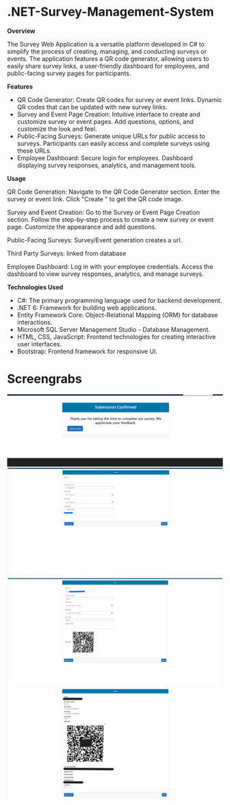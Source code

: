 # .NET-Survey-Management-System

**Overview**

The Survey Web Application is a versatile platform developed in C# to simplify the process of creating, managing, and conducting surveys or events. The application features a QR code generator, allowing users to easily share survey links, a user-friendly dashboard for employees, and public-facing survey pages for participants.

**Features**
- QR Code Generator:
Create QR codes for survey or event links.
Dynamic QR codes that can be updated with new survey links.
- Survey and Event Page Creation:
Intuitive interface to create and customize survey or event pages.
Add questions, options, and customize the look and feel.
- Public-Facing Surveys:
Generate unique URLs for public access to surveys.
Participants can easily access and complete surveys using these URLs.
- Employee Dashboard:
Secure login for employees.
Dashboard displaying survey responses, analytics, and management tools.

**Usage**

QR Code Generation:
Navigate to the QR Code Generator section.
Enter the survey or event link.
Click "Create " to get the QR code image.

Survey and Event Creation:
Go to the Survey or Event Page Creation section.
Follow the step-by-step process to create a new survey or event page.
Customize the appearance and add questions.

Public-Facing Surveys: Survey/Event generation creates a url.

Third Party Surveys: linked from database

Employee Dashboard:
Log in with your employee credentials.
Access the dashboard to view survey responses, analytics, and manage surveys.

**Technologies Used**
- C#: The primary programming language used for backend development.
- .NET 6: Framework for building web applications.
- Entity Framework Core: Object-Relational Mapping (ORM) for database interactions.
- Microsoft SQL Server Management Studio - Database Management.
- HTML, CSS, JavaScript: Frontend technologies for creating interactive user interfaces.
- Bootstrap: Frontend framework for responsive UI.

# Screengrabs
![Confirmation_Survey_Page](./img/ConfirmationPage.png)
![Screensot_CreatePage](./img/reate.png)
![Screensot_editPage](./img/edit.png)
![Screensot_DetailsPage](./img/Details.png)
